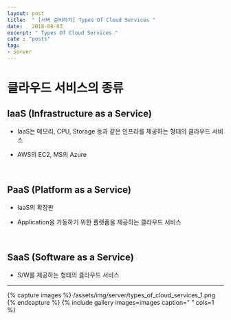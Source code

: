 ```yaml
---
layout: post
title:  " [서버 준비하기] Types Of Cloud Services "
date:   2018-08-03
excerpt: " Types Of Cloud Services "
cate : "posts"
tag:
- Server
---
```


# 클라우드 서비스의 종류

## IaaS (Infrastructure as a Service)

* IaaS는 메모리, CPU, Storage 등과 같은 인프라를 제공하는 형태의 클라우드 서비스

* AWS의 EC2, MS의 Azure

<br>

## PaaS (Platform as a Service)

* IaaS의 확장판

* Application을 가동하기 위한 플랫폼을 제공하는 클라우드 서비스

<br>

## SaaS (Software as a Service)

* S/W를 제공하는 형태의 클라우드 서비스

---


{% capture images %}
    /assets/img/server/types_of_cloud_services_1.png
{% endcapture %}
{% include gallery images=images caption=" " cols=1 %}

